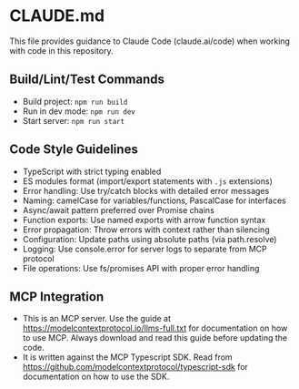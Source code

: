 # CLAUDE.md

This file provides guidance to Claude Code (claude.ai/code) when working with code in this repository.

## Build/Lint/Test Commands
- Build project: `npm run build`
- Run in dev mode: `npm run dev`
- Start server: `npm run start`

## Code Style Guidelines
- TypeScript with strict typing enabled
- ES modules format (import/export statements with `.js` extensions)
- Error handling: Use try/catch blocks with detailed error messages
- Naming: camelCase for variables/functions, PascalCase for interfaces
- Async/await pattern preferred over Promise chains
- Function exports: Use named exports with arrow function syntax
- Error propagation: Throw errors with context rather than silencing
- Configuration: Update paths using absolute paths (via path.resolve)
- Logging: Use console.error for server logs to separate from MCP protocol
- File operations: Use fs/promises API with proper error handling

## MCP Integration
- This is an MCP server. Use the guide at
  https://modelcontextprotocol.io/llms-full.txt for documentation on how to
  use MCP. Always download and read this guide before updating the code.
- It is written against the MCP Typescript SDK. Read from
  https://github.com/modelcontextprotocol/typescript-sdk for documentation on
  how to use the SDK.
